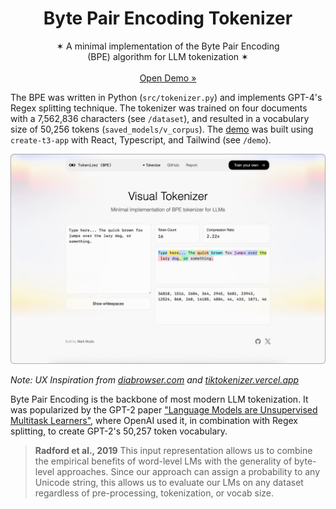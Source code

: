 <p align="center">
  <h1 align="center"><b>Byte Pair Encoding Tokenizer</b></h1>
  <p align="center">
  ✶ A minimal implementation of the Byte Pair Encoding<br/>(BPE) algorithm for LLM tokenization ✶
    <br />
    <br />
    <a href="https://visual-tokenizer.vercel.app/">Open Demo »</a>
    <br />
  </p>
</p>

The BPE was written in Python (`src/tokenizer.py`) and implements GPT-4's Regex splitting technique. The tokenizer was trained on four documents with a 7,562,836 characters (see `/dataset`), and resulted in a vocabulary size of 50,256 tokens (`saved_models/v_corpus`). The [demo](https://visual-tokenizer.vercel.app/) was built using `create-t3-app` with React, Typescript, and Tailwind (see `/demo`).


![Visual Tokenizer](https://github.com/markmusic27/tokenizer/blob/main/docs/thumbnail_gh.png?raw=true)

_Note: UX Inspiration from [diabrowser.com](https://diabrowser.com) and [tiktokenizer.vercel.app](https://tiktokenizer.vercel.app/)_

Byte Pair Encoding is the backbone of most modern LLM tokenization. It was popularized by the GPT-2 paper ["Language Models are Unsupervised Multitask Learners"](https://cdn.openai.com/better-language-models/language_models_are_unsupervised_multitask_learners.pdf), where OpenAI used it, in combination with Regex splitting, to create GPT-2's 50,257 token vocabulary.

> **Radford et al., 2019**
> This input representation allows us to combine the empirical benefits of word-level LMs with the generality of byte-level approaches. Since our approach can assign a probability to any Unicode string, this allows us to evaluate our LMs on any dataset regardless of pre-processing, tokenization, or vocab size.

